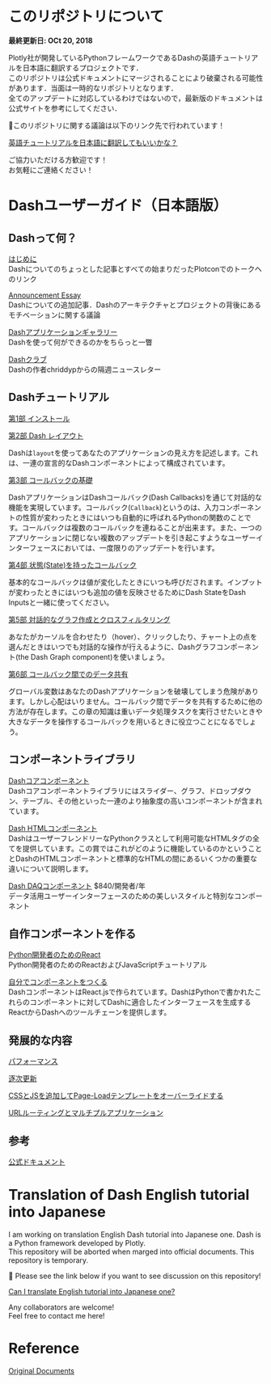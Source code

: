 #  このリポジトリについて

**最終更新日: OCt 20, 2018**

Plotly社が開発しているPythonフレームワークであるDashの英語チュートリアルを日本語に翻訳するプロジェクトです．  
このリポジトリは公式ドキュメントにマージされることにより破棄される可能性があります．当面は一時的なリポジトリとなります．  
全てのアップデートに対応しているわけではないので，最新版のドキュメントは公式サイトを参考にしてください．  

📢このリポジトリに関する議論は以下のリンク先で行われています！

[英語チュートリアルを日本語に翻訳してもいいかな？](https://community.plot.ly/t/can-i-translate-english-tutorial-into-japanese-one/8859?u=ksnt)

ご協力いただける方歓迎です！  
お気軽にご連絡ください！  

# Dashユーザーガイド（日本語版）

## Dashって何？

[はじめに](https://github.com/ksnt/Dash_Translation_into_Japanese/blob/master/introcution.md)   
Dashについてのちょっとした記事とすべての始まりだったPlotconでのトークへのリンク  

[Announcement Essay](https://medium.com/@plotlygraphs/introducing-dash-5ecf7191b503)  
Dashについての追加記事．Dashのアーキテクチャとプロジェクトの背後にあるモチベーションに関する議論  

[Dashアプリケーションギャラリー](https://dash.plot.ly/gallery)  
Dashを使って何ができるのかをちらっと一瞥  

[Dashクラブ](https://plot.us12.list-manage.com/subscribe?u=28d7f8f0685d044fb51f0d4ee&id=0c1cb734d7)  
Dashの作者chriddypからの隔週ニュースレター

## Dashチュートリアル  

[第1部 インストール](https://github.com/ksnt/Dash_Translation_into_Japanese/blob/master/dash_tutorial_jap_chap0.md)

[第2部 Dash レイアウト](https://github.com/ksnt/Dash_Translation_into_Japanese/blob/master/dash_tutorial_jap_chap1.md)

Dashは`layout`を使ってあなたのアプリケーションの見え方を記述します。これは、一連の宣言的なDashコンポーネントによって構成されています。  

[第3部 コールバックの基礎](https://github.com/ksnt/Dash_Translation_into_Japanese/blob/master/dash_tutorial_jap_chap2.md)  

DashアプリケーションはDashコールバック(Dash Callbacks)を通じて対話的な機能を実現しています。コールバック(`Callback`)というのは、入力コンポーネントの性質が変わったときにはいつも自動的に呼ばれるPythonの関数のことです。コールバックは複数のコールバックを連ねることが出来ます。また、一つのアプリケーションに閉じない複数のアップデートを引き起こすようなユーザーインターフェースにおいては、一度限りのアップデートを行います。

[第4部 状態(State)を持ったコールバック](https://github.com/ksnt/Dash_Translation_into_Japanese/blob/master/dash_tutorial_jap_chap3.md)

基本的なコールバックは値が変化したときにいつも呼びだされます。インプットが変わったときにはいつも追加の値を反映させるためにDash StateをDash Inputsと一緒に使ってください。  


[第5部 対話的なグラフ作成とクロスフィルタリング](https://github.com/ksnt/Dash_Translation_into_Japanese/blob/master/dash_tutorial_jap_chap4.md)

あなたがカーソルを合わせたり（hover）、クリックしたり、チャート上の点を選んだときはいつでも対話的な操作が行えるように、Dashグラフコンポーネント(the Dash Graph component)を使いましょう。


[第6部 コールバック間でのデータ共有](https://github.com/ksnt/Dash_Translation_into_Japanese/blob/master/dash_tutorial_jap_chap5.md)

グローバル変数はあなたのDashアプリケーションを破壊してしまう危険があります。しかし心配はいりません。コールバック間でデータを共有するために他の方法が存在します。この章の知識は重いデータ処理タスクを実行させたいときや大きなデータを操作するコールバックを用いるときに役立つことになるでしょう。

## コンポーネントライブラリ

[Dashコアコンポーネント](https://dash.plot.ly/dash-core-components)  
Dashコアコンポーネントライブラリにはスライダー、グラフ、ドロップダウン、テーブル、その他といった一連のより抽象度の高いコンポーネントが含まれています。

[Dash HTMLコンポーネント](https://dash.plot.ly/dash-html-components)  
DashはユーザーフレンドリーなPythonクラスとして利用可能なHTMLタグの全てを提供しています。この賞ではこれがどのように機能しているのかということとDashのHTMLコンポーネントと標準的なHTMLの間にあるいくつかの重要な違いについて説明します。

[Dash DAQコンポーネント](https://www.dashdaq.io/)
$840/開発者/年  
データ活用ユーザーインターフェースのための美しいスタイルと特別なコンポーネント  

## 自作コンポーネントを作る

[Python開発者のためのReact](https://dash.plot.ly/react-for-python-developers)  
Python開発者のためのReactおよびJavaScriptチュートリアル  

[自分でコンポーネントをつくる](https://dash.plot.ly/plugins)  
DashコンポーネントはReact.jsで作られています。DashはPythonで書かれたこれらのコンポーネントに対してDashに適合したインターフェースを生成するReactからDashへのツールチェーンを提供します。

## 発展的な内容

[パフォーマンス](https://dash.plot.ly/performance)  

[逐次更新](https://dash.plot.ly/live-updates)  

[CSSとJSを追加してPage-Loadテンプレートをオーバーライドする](https://dash.plot.ly/external-resources)  

[URLルーティングとマルチプルアプリケーション](https://dash.plot.ly/urls)  


## 参考

[公式ドキュメント](https://github.com/plotly/dash-docs)


# Translation of Dash English tutorial into Japanese

I am working on translation English Dash tutorial into Japanese one. Dash is a Python framework developed by Plotly.  
This repository will be aborted when marged into official documents. This repository is temporary.    

📢 Please see the link below if you want to see discussion on this repository!  

[Can I translate English tutorial into Japanese one?](https://community.plot.ly/t/can-i-translate-english-tutorial-into-japanese-one/8859?u=ksnt)

Any collaborators are welcome!  
Feel free to contact me here!  

# Reference

[Original Documents](https://github.com/plotly/dash-docs)
